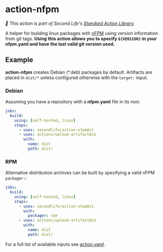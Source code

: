 # action-nfpm

_📘 This action is part of Second Life's [Standard Action Library][sal]._

A helper for building linux packages with [nFPM][] using version information
from git tags. **Using this action allows you to specify `${VERSION}` in your
nfpm.yaml and have the last valid git version used.**

## Example

**action-nfpm** creates Debian (*.deb) packages by default. Artifacts are
placed in `dist/*` unless configured otherwise with the `target:` input.

### Debian

Assuming you have a repository with a **nfpm.yaml** file in its root:

```yaml
jobs:
  build:
    using: [self-hosted, linux]
    steps:
      - uses: secondlife/action-nfpm@v1
      - uses: actions/upload-artifact@v2
        with:
          name: dist
          path: dist/
```

### RPM

Alternative distribution archives can be built by specifying a valid nFPM
`packager:`:

```yaml
jobs:
  build:
    using: [self-hosted, linux]
    steps:
      - uses: secondlife/action-nfpm@v1
        with:
          packager: rpm
      - uses: actions/upload-artifact@v2
        with:
          name: dist
          path: dist/
```

For a full list of available inputs see [action.yaml](action.yaml).

[nFPM]: https://nfpm.goreleaser.com/
[sal]: https://lindenlab.atlassian.net/wiki/spaces/PIE/pages/2579464303/Standard+Action+Library
